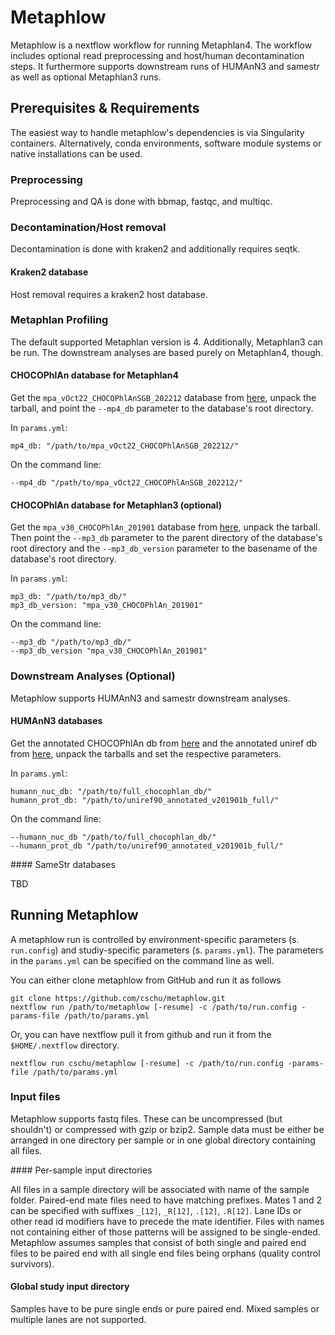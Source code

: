 # Metaphlow

Metaphlow is a nextflow workflow for running Metaphlan4. The workflow includes optional read preprocessing and host/human decontamination steps. It furthermore supports downstream runs of HUMAnN3 and samestr as well as optional Metaphlan3 runs. 

## Prerequisites & Requirements

The easiest way to handle metaphlow's dependencies is via Singularity containers. Alternatively, conda environments, software module systems or native installations can be used.

### Preprocessing

Preprocessing and QA is done with bbmap, fastqc, and multiqc.

### Decontamination/Host removal

Decontamination is done with kraken2 and additionally requires seqtk. 

#### Kraken2 database

Host removal requires a kraken2 host database.

### Metaphlan Profiling

The default supported Metaphlan version is 4. Additionally, Metaphlan3 can be run. The downstream analyses are based purely on Metaphlan4, though.

#### CHOCOPhlAn database for Metaphlan4

Get the `mpa_vOct22_CHOCOPhlAnSGB_202212` database from [here](http://cmprod1.cibio.unitn.it/biobakery4/metaphlan_databases/mpa_vOct22_CHOCOPhlAnSGB_202212.tar), unpack the tarball, and point the `--mp4_db` parameter to the database's root directory. 

In `params.yml`:

```
mp4_db: "/path/to/mpa_vOct22_CHOCOPhlAnSGB_202212/"
```

On the command line:

```
--mp4_db "/path/to/mpa_vOct22_CHOCOPhlAnSGB_202212/"
```

#### CHOCOPhlAn database for Metaphlan3 (optional)

Get the `mpa_v30_CHOCOPhlAn_201901` database from [here](), unpack the tarball. Then point the `--mp3_db` parameter to the parent directory of the database's root directory and the `--mp3_db_version` parameter to the basename of the database's root directory.

In `params.yml`:

```
mp3_db: "/path/to/mp3_db/"
mp3_db_version: "mpa_v30_CHOCOPhlAn_201901"
```

On the command line:

```
--mp3_db "/path/to/mp3_db/"
--mp3_db_version "mpa_v30_CHOCOPhlAn_201901"
```

### Downstream Analyses (Optional)

Metaphlow supports HUMAnN3 and samestr downstream analyses.

#### HUMAnN3 databases

  Get the annotated CHOCOPhlAn db from [here](http://huttenhower.sph.harvard.edu/humann_data/chocophlan/full_chocophlan.tar.gz) and the annotated uniref db from [here](http://huttenhower.sph.harvard.edu/humann_data/uniprot/uniref_annotated/uniref50_annotated_v201901b_full.tar.gz), unpack the tarballs and set the respective parameters.

  In `params.yml`:

```
humann_nuc_db: "/path/to/full_chocophlan_db/"
humann_prot_db: "/path/to/uniref90_annotated_v201901b_full/"
```

On the command line:

```
--humann_nuc_db "/path/to/full_chocophlan_db/"
--humann_prot_db "/path/to/uniref90_annotated_v201901b_full/"
```

#### SameStr databases

TBD


## Running Metaphlow

A metaphlow run is controlled by environment-specific parameters (s. `run.config`) and studiy-specific parameters (s. `params.yml`). The parameters in the `params.yml` can be specified on the command line as well.

You can either clone metaphlow from GitHub and run it as follows

```
git clone https://github.com/cschu/metaphlow.git
nextflow run /path/to/metaphlow [-resume] -c /path/to/run.config -params-file /path/to/params.yml
```

Or, you can have nextflow pull it from github and run it from the `$HOME/.nextflow` directory.

```
nextflow run cschu/metaphlow [-resume] -c /path/to/run.config -params-file /path/to/params.yml
```

### Input files

Metaphlow supports fastq files. These can be uncompressed (but shouldn't) or compressed with gzip or bzip2. Sample data must be either be arranged in one directory per sample or in one global directory containing all files.

#### Per-sample input directories

All files in a sample directory will be associated with name of the sample folder. Paired-end mate files need to have matching prefixes. Mates 1 and 2 can be specified with suffixes `_[12]`, `_R[12]`, `.[12]`, `.R[12]`. Lane IDs or other read id modifiers have to precede the mate identifier. Files with names not containing either of those patterns will be assigned to be single-ended. Metaphlow assumes samples that consist of both single and paired end files to be paired end with all single end files being orphans (quality control survivors). 

#### Global study input directory

Samples have to be pure single ends or pure paired end. Mixed samples or multiple lanes are not supported.










